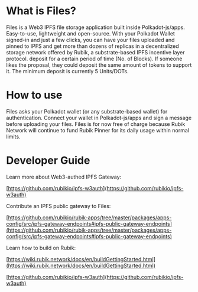 # What is Files?

Files is a Web3 IPFS file storage application built inside Polkadot-js/apps. Easy-to-use, lightweight and open-source.
With your Polkadot Wallet signed-in and just a few clicks, you can have your files uploaded and pinned to IPFS and get
more than dozens of replicas in a decentralized storage network offered by Rubik, a substrate-based IPFS incentive layer
protocol. deposit for a certain period of time (No. of Blocks). If someone likes the proposal, they could deposit the
same amount of tokens to support it. The minimum deposit is currently 5 Units/DOTs.

# How to use

Files asks your Polkadot wallet (or any substrate-based wallet) for authentication. Connect your wallet in
Polkadot-js/apps and sign a message before uploading your files. Files is for now free of charge because Rubik Network
will continue to fund Rubik Pinner for its daily usage within normal limits.

# Developer Guide

Learn more about Web3-authed IPFS Gateway:

[https://github.com/rubikio/ipfs-w3auth](https://github.com/rubikio/ipfs-w3auth)

Contribute an IPFS public gateway to Files:

[https://github.com/rubikio/rubik-apps/tree/master/packages/apps-config/src/ipfs-gateway-endpoints#ipfs-public-gateway-endpoints](https://github.com/rubikio/rubik-apps/tree/master/packages/apps-config/src/ipfs-gateway-endpoints#ipfs-public-gateway-endpoints)

Learn how to build on Rubik:

[https://wiki.rubik.network/docs/en/buildGettingStarted.html](https://wiki.rubik.network/docs/en/buildGettingStarted.html)

[https://github.com/rubikio/ipfs-w3auth](https://github.com/rubikio/ipfs-w3auth)
